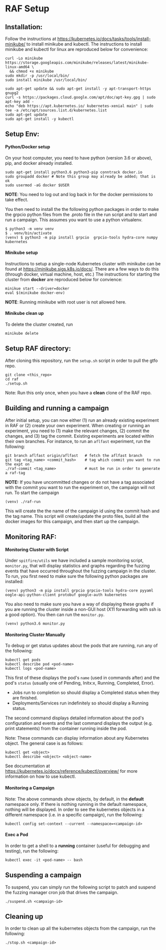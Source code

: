 # RAF Setup

## Installation: 
Follow the instructions at https://kubernetes.io/docs/tasks/tools/install-minikube/ to install minikube and kubectl. The instructions to install minikube and kubectl for linux are reproduced below for convenience: 
```
curl -Lo minikube https://storage.googleapis.com/minikube/releases/latest/minikube-linux-amd64 \
  && chmod +x minikube
sudo mkdir -p /usr/local/bin/
sudo install minikube /usr/local/bin/

sudo apt-get update && sudo apt-get install -y apt-transport-https gnupg2
curl -s https://packages.cloud.google.com/apt/doc/apt-key.gpg | sudo apt-key add -
echo "deb https://apt.kubernetes.io/ kubernetes-xenial main" | sudo tee -a /etc/apt/sources.list.d/kubernetes.list
sudo apt-get update
sudo apt-get install -y kubectl
```
## Setup Env: 
#### Python/Docker setup
On your host computer, you need to have python (version 3.6 or above), pip, and docker already installed. 
```
sudo apt-get install python3.6 python3-pip conntrack docker.io
sudo groupadd docker # Note this group may already be added; that is ok
sudo usermod -aG docker $USER 
```
**NOTE**: You need to log out and log back in for the docker permissions to take effect.

You then need to install the the following python packages in order to make the grpcio python files from the .proto file in the run script and to start and run a campaign. This assumes you want to use a python virtualenv.
```
$ python3 -m venv venv
$ . venv/bin/activate
(venv) $ python3 -m pip install grpcio  grpcio-tools hydra-core numpy kubernetes
```
#### Minikube setup
Instructions to setup a single-node Kubernetes cluster with minikube can be found at https://minikube.sigs.k8s.io/docs/. There are a few ways to do this (through docker, virtual machine, host, etc.) The instructions for starting the cluster from **docker** are reproduced below for convience:
```
minikue start --driver=docker
eval $(minikube docker-env)
```
**NOTE**: Running minikube with root user is not allowed here.
#### Minikube clean up
To delete the cluster created, run
```
minikube delete
```
## Setup RAF directory:
After cloning this repository, run the `setup.sh` script in order to pull the gtfo repo. 
```
git clone <this_repo> 
cd raf
./setup.sh 
```
Note: Run this only once, when you have a **clean** clone of the RAF repo. 
## Building and running a campaign 
After initial setup, you can now either (1) run an already existing experiment in RAF or (2) create your own experiment. When creating or running an experiment, you need to (1) make the relevant changes, (2) commit the changes, and (3) tag the commit. Existing experiments are located within their own branches. For instance, to run an ```aflfast``` experiment, run the following:
```
git branch aflfast origin/aflfast   # fetch the aflfast branch
git tag <tag_name> <commit_hash>    # tag which commit you want to run the expt on
./raf-commit <tag_name>             # must be run in order to generate a raf-tag
```
**NOTE:** If you have uncommitted changes or do not have a tag associated with the commit you want to run the experiment on, the campaign will not run. 
To start the campaign
```
(venv) ./raf-run
```
This will create the the name of the campaign id using the commit hash and the tag name. This script will create/update the proto files, build all the docker images for this campaign, and then start up the campaign. 
## Monitoring RAF:

#### Monitoring Cluster with Script
Under `spitfire/utils` we have included a sample monitoring script, `monitor.py`, that will display statistics and graphs regarding the fuzzing events that have occurred throughout the fuzzing campaign in the cluster. To run, you first need to make sure the following python packages are installed: 
```
(venv) python3 -m pip install grpcio grpcio-tools hydra-core pyyaml oogle-api-python-client protobuf google-auth kubernetes
```
You also need to make sure you have a way of displaying these graphs if you are running the cluster inside a non-GUI host (X11 forwarding with ssh is a good option). You then can run the `monitor.py`. 
```
(venv) python3.6 monitor.py
```
#### Monitoring Cluster Manually
To debug or get status updates about the pods that are running, run any of the following:
```
kubectl get pods
kubectl describe pod <pod-name>
kubectl logs <pod-name>
```
This first of these displays the pod's `name` (used in commands after) and the pod's `status` (usually one of Pending, Initx:x, Running, Completed, Error). 
- Jobs run to completion so should display a Completed status when they are finished. 
- Deployments/Services run indefinitely so should display a Running status.

The second command displays detailed information about the pod's configuration and events and the last command displays the output (e.g. print statements) from the container running inside the pod.

Note: These commands can display information about any Kubernetes object. The general case is as follows: 
```
kubectl get <object>
kubectl describe <object> <object-name>
```
See documentation at https://kubernetes.io/docs/reference/kubectl/overview/ for more information on how to use kubectl. 
#### Monitoring a Campaign 
Note: The above commands show objects, by default, in the **default** namespace only. If there is nothing running in the default namespace, nothing will be displayed. In order to see the kubernetes objects in a different namespace (i.e. in a specific campaign), run the following:
```
kubectl config set-context --current --namespace=<campaign-id> 
```
#### Exec a Pod
In order to get a shell to a **running** container (useful for debugging and testing), run the following:
```
kubectl exec -it <pod-name> -- bash
```
## Suspending a campaign
To suspend, you can simply run the following script to patch and suspend the fuzzing manager cron job that drives the campaign.  
```
./suspend.sh <campaign-id>
```
## Cleaning up
In order to clean up all the kubernetes objects from the campaign, run the following:
```
./stop.sh <campaign-id> 
```



